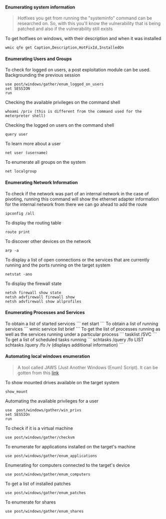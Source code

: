 <h4>Enumerating system information</h4>

>Hotfixes you get from running the "systeminfo" command can be researched on. So, with this you'll know the vulnerability that is being patched  and also if the vulnerability still exists

To get hotfixes on windows, with their description and when it was installed
```
wmic qfe get Caption,Description,HotFixId,InstalledOn
```




<h4>Enumerating Users and Groups</h4>

To check for logged on users, a post exploitation module can be used. Backgrounding the previous session
```
use post/windows/gather/enum_logged_on_users
set SESSION
run
```
Checking the available privileges on the command shell
```
whoami /priv (this is different from the command used for the meterpreter shell)
```
Checking the logged on users on the  command shell
```
query user
```
To learn more about a user
```
net user (username)
```
To enumerate all groups on the system
```
net localgroup
```



<h4>Enumerating Network Information</h4>

To check if the network was part of an internal network in the case of pivoting, running this  command will show the ethernet adapter information for the internal network from there we can go ahead to add the route 
```
ipconfig /all
```
To display the routing table
```
route print
```
To discover other devices on the network
```
arp -a
```
To display a list of open connections or the services that are currently running and the ports running on the target system
```
netstat -ano
```
To display the firewall state
```
netsh firewall show state
netsh advfirewall firewall show
netsh advfirewall show allprofiles
```



<h4>Enumerating Processes and Services</h4>
To obtain a list of started services
```
net start
```
To obtain a list of running services
```
wmic service list brief
```
To get the list of processes running as well as the services running under a particular process
```
tasklist /SVC
```
To get a list of scheduled tasks running
```
schtasks /query /fo LIST
schtasks /query /fo /v (displays additional information)
```




<h4>Automating local windows enumeration</h4>

>A tool called JAWS (Just Another Windows (Enum) Script).  It can be gotten from this [link](https://github.com/411Hall/JAWS)

To show mounted drives available on the target system
```
show_mount
```
Automating the  available privileges  for a user
```
use  post/windows/gather/win_privs
set SESSIOn
run
```
To check if it is a virtual machine
```
use post/windows/gather/checkvm
```
To enumerate for applications installed on the  target's machine
```
use post/windows/gather/enum_applications
```
Enumerating for computers connected  to the target's device
```
use post/windows/gather/enum_computers
```
To get a list of installed patches
```
use post/windows/gather/enum_patches
```
To enumerate for shares
```
use post/windows/gather/enum_shares
```
